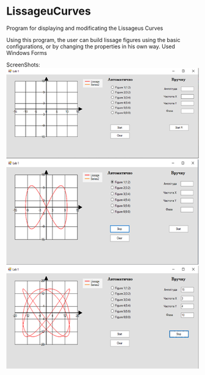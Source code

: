 # LissageuCurves
Program for displaying and modificating the Lissageus Curves

Using this program, the user can build lissage figures using the basic configurations, or by changing the properties in his own way. Used Windows Forms

ScreenShots:
![alt text](https://github.com/vzdendyak/LissageuCurves/blob/master/interface1.png)
![alt text](https://github.com/vzdendyak/LissageuCurves/blob/master/interface2.png)
![alt text](https://github.com/vzdendyak/LissageuCurves/blob/master/interface3.png)
